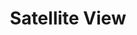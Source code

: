 ---
description: 拆开过音乐盒吗？里面是打孔的铜片。这个app的屏幕就相当于铜片，你的点击相当于打孔。
layout: post
results:
- primaryGenreName: Music
  version: '1.0'
  trackViewUrl: https://itunes.apple.com/cn/app/satellite-view/id908129935?mt=8&uo=4
  artworkUrl100: http://a9.phobos.apple.com/us/r30/Purple5/v4/08/28/e1/0828e19d-e08a-f238-55d9-bf627a891782/mzl.tunfhpub.png
  artworkUrl60: http://a1880.phobos.apple.com/us/r30/Purple3/v4/cd/f8/60/cdf86021-a2af-bacf-1843-741a090f9177/AppIcon60x60_2x.png
  minimumOsVersion: '7.0'
  sellerName: Andrew Lim
  supportedDevices:
  - iPadFourthGen
  - iPhone5s
  - iPadFourthGen4G
  - iPhone5
  - iPodTouchFifthGen
  - iPadThirdGen
  - iPad2Wifi
  - iPhone5c
  - iPad23G
  - iPadThirdGen4G
  - iPhone4S
  - iPadMini
  - iPadMini4G
  - iPhone4
  genres:
  - 音乐
  - 游戏
  - 音乐
  - 模拟游戏
  trackName: Satellite View
  description: "Join the sensation of sound that's sweeping the skies! ＊彡
    \n\nSatellite View is your very own plot of outer space to play in. By
    simply pointing into the cosmos, you'll create dreamy musical constellations.
    \n\nIt's the first toy in a series of fun experiments by COCORO SOUND
    and we want you to be a part of our first small steps!\n\nPlease take
    a deep breath, and enjoy the view."
  price: 0
  trackId: 908129935
  releaseDate: '2014-09-04T07:00:00Z'
  screenshotUrls:
  - http://a5.mzstatic.com/us/r30/Purple3/v4/d6/d3/08/d6d308f9-eb5a-0b6a-f77c-bd64355e5f21/screen1136x1136.jpeg
  - http://a5.mzstatic.com/us/r30/Purple4/v4/10/c7/b9/10c7b952-f932-158f-3760-374c6acb54e4/screen1136x1136.jpeg
  artistViewUrl: https://itunes.apple.com/cn/artist/no-limit-zone/id382042517?uo=4
  primaryGenreId: 6011
  kind: software
  fileSizeBytes: '19810989'
  bundleId: com.cocorosound
  trackContentRating: 4+
  artistName: No Limit Zone
  trackCensoredName: Satellite View
  isGameCenterEnabled: false
  contentAdvisoryRating: 4+
  languageCodesISO2A:
  - EN
  features:
  - iosUniversal
  wrapperType: software
  artworkUrl512: http://a9.phobos.apple.com/us/r30/Purple5/v4/08/28/e1/0828e19d-e08a-f238-55d9-bf627a891782/mzl.tunfhpub.png
  formattedPrice: 免费
  artistId: 382042517
  genreIds:
  - '6011'
  - '6014'
  - '7011'
  - '7015'
  currency: CNY
  ipadScreenshotUrls:
  - http://a2.mzstatic.com/us/r30/Purple3/v4/fc/57/04/fc57048f-b1b8-5b8a-3615-7b7f0cd9ebae/screen480x480.jpeg
  - http://a3.mzstatic.com/us/r30/Purple3/v4/6e/a5/93/6ea593b1-e447-e6d0-0dc9-25f26afc2192/screen480x480.jpeg
category: 音乐
tags: tag1
resultCount: 1
title: Satellite View

---
